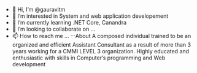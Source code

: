 - 👋 Hi, I’m @gauravitm
- 👀 I’m interested in System and web application developement
- 🌱 I’m currently learning .NET Core, Canandra
- 💞️ I’m looking to collaborate on ...
- 📫 How to reach me ...
--About
A composed individual trained to be an organized and efficient Assistant Consultant as a result of more 
than 3 years working for a CMMI LEVEL 3 organization. Highly educated and enthusiastic with skills in 
Computer’s programming and Web development
<!---
gauravitm/gauravitm is a ✨ special ✨ repository because its `README.md` (this file) appears on your GitHub profile.
You can click the Preview link to take a look at your changes.
--->
